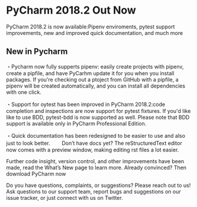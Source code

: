 # PyCharm 2018.2 Out Now

PyCharm 2018.2 is now available:Pipenv enviroments, pytest support improvements, new and improved quick documentation, and much more

## New in Pycharm
・Pycharm now fully supperts pipenv: easily create projects with pipenv, create a pipfile, and have PyCarhm update it for you
 when you install packages. If you're checking out a ptoject from GitHub with a pipfile, a pipenv will be created automatically, and you can install all dependencies with one click.

・Support for oytest has been improved in PyCharm 2018.2:code completion and inspections are now support for pytest fixtures.
 If you'd like like to use BDD, pytest-bdd is now supported as well. 
 Please note that BDD support is available only in PyCharm  Professional Edition.

・Quick documentation has been redesigned to be easier to use and also just to look better. 
　　Don’t have docs yet? The reStructuredText editor now comes with a preview window, making editing rst files a lot easier.
  
Further code insight, version control, and other improvements have been made, read the What’s New page to learn more. Already convinced? Then download PyCharm now

Do you have questions, complaints, or suggestions? Please reach out to us! Ask questions to our support team, report bugs and suggestions on our issue tracker, or just connect with us on Twitter.
